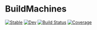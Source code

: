 # BuildMachines

[![Stable](https://img.shields.io/badge/docs-stable-blue.svg)](https://bcbi.github.io/BuildMachines.jl/stable)
[![Dev](https://img.shields.io/badge/docs-dev-blue.svg)](https://bcbi.github.io/BuildMachines.jl/dev)
[![Build Status](https://github.com/bcbi/BuildMachines.jl/actions/workflows/ci.yml/badge.svg?branch=main)](https://github.com/bcbi/BuildMachines.jl/actions/workflows/ci.yml?query=branch%3Amain)
[![Coverage](https://codecov.io/gh/bcbi/BuildMachines.jl/branch/main/graph/badge.svg)](https://codecov.io/gh/bcbi/BuildMachines.jl)

